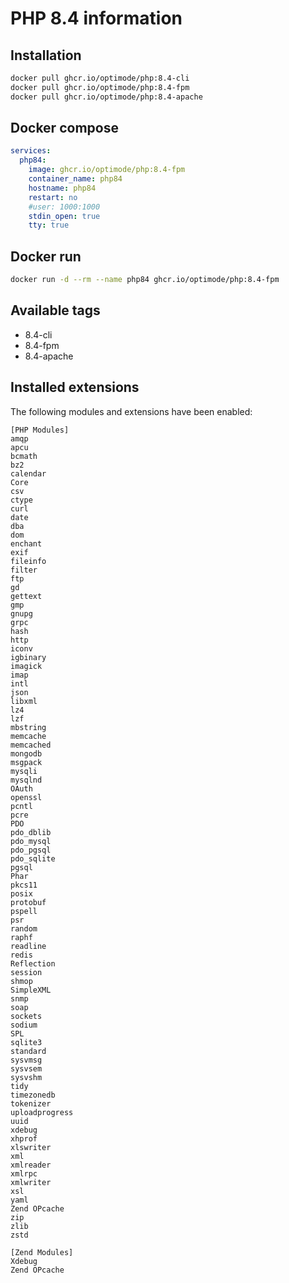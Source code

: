 # PHP 8.4 information

## Installation
```bash
docker pull ghcr.io/optimode/php:8.4-cli
docker pull ghcr.io/optimode/php:8.4-fpm
docker pull ghcr.io/optimode/php:8.4-apache
```

## Docker compose
```yaml
services:
  php84:
    image: ghcr.io/optimode/php:8.4-fpm
    container_name: php84
    hostname: php84
    restart: no
    #user: 1000:1000
    stdin_open: true
    tty: true
```

## Docker run
```bash
docker run -d --rm --name php84 ghcr.io/optimode/php:8.4-fpm
```

## Available tags
- 8.4-cli
- 8.4-fpm
- 8.4-apache

## Installed extensions
The following modules and extensions have been enabled:

```
[PHP Modules]
amqp
apcu
bcmath
bz2
calendar
Core
csv
ctype
curl
date
dba
dom
enchant
exif
fileinfo
filter
ftp
gd
gettext
gmp
gnupg
grpc
hash
http
iconv
igbinary
imagick
imap
intl
json
libxml
lz4
lzf
mbstring
memcache
memcached
mongodb
msgpack
mysqli
mysqlnd
OAuth
openssl
pcntl
pcre
PDO
pdo_dblib
pdo_mysql
pdo_pgsql
pdo_sqlite
pgsql
Phar
pkcs11
posix
protobuf
pspell
psr
random
raphf
readline
redis
Reflection
session
shmop
SimpleXML
snmp
soap
sockets
sodium
SPL
sqlite3
standard
sysvmsg
sysvsem
sysvshm
tidy
timezonedb
tokenizer
uploadprogress
uuid
xdebug
xhprof
xlswriter
xml
xmlreader
xmlrpc
xmlwriter
xsl
yaml
Zend OPcache
zip
zlib
zstd

[Zend Modules]
Xdebug
Zend OPcache
```

